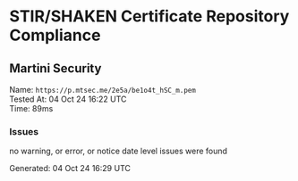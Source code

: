 # STIR/SHAKEN Certificate Repository Compliance

## Martini Security

Name: `https://p.mtsec.me/2e5a/be1o4t_hSC_m.pem`\
Tested At: 04 Oct 24 16:22 UTC\
Time: 89ms

### Issues

no warning, or error, or notice date level issues were found

Generated: 04 Oct 24 16:29 UTC